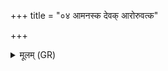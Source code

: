 +++
title = "०४ आमनस्क देवक् आरोरुवत्क"

+++
<details><summary>मूलम् (GR)</summary>

+++(PSK 20.58.3cd4ab; PSK 20.58.4cdef is = PS 16.105.6a)+++आमनस्क देवक्- +++(devaka)+++  
-आरोरुवत्क देवक ।  
अर्वाग् अवस्तरं कृधि  
यम् अहं कामये प्रियम् ॥
</details>